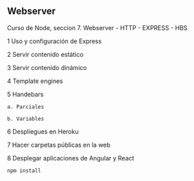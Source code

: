 ## Webserver

Curso de Node, seccion 7. Webserver - HTTP - EXPRESS - HBS

1 Uso y configuración de Express

2 Servir contenido estático

3 Servir contenido dinámico

4 Template engines

5 Handebars

    a. Parciales

    b. Variables

6 Despliegues en Heroku

7 Hacer carpetas públicas en la web

8 Desplegar aplicaciones de Angular y React

```
npm install
```